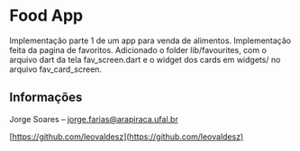 # Food App

Implementação parte 1 de um app para venda de alimentos. Implementação feita da pagina de favoritos.
Adicionado o folder lib/favourites, com o arquivo dart da tela fav_screen.dart e o widget dos cards em widgets/ no arquivo fav_card_screen.

## Informações

Jorge Soares – jorge.farias@arapiraca.ufal.br

[https://github.com/leovaldesz](https://github.com/leovaldesz)  